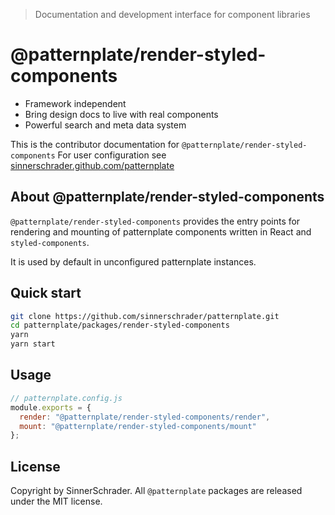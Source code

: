 > Documentation and development interface for component libraries

# @patternplate/render-styled-components

* Framework independent
* Bring design docs to live with real components
* Powerful search and meta data system

This is the contributor documentation for `@patternplate/render-styled-components`
For user configuration see [sinnerschrader.github.com/patternplate](https://sinnerschrader.github.com/patternplate)

## About @patternplate/render-styled-components

`@patternplate/render-styled-components` provides the entry points for rendering and mounting
of patternplate components written in React and `styled-components`. 

It is used by default in unconfigured patternplate instances.

## Quick start

```sh
git clone https://github.com/sinnerschrader/patternplate.git
cd patternplate/packages/render-styled-components
yarn
yarn start
```

## Usage

```js
// patternplate.config.js
module.exports = {
  render: "@patternplate/render-styled-components/render",
  mount: "@patternplate/render-styled-components/mount"
};
```

## License

Copyright by SinnerSchrader. All `@patternplate` packages are released under the MIT license.

